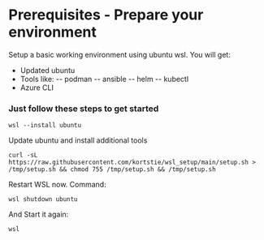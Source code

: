 # Prerequisites - Prepare your environment

Setup a basic working environment using ubuntu wsl. You will get:

- Updated ubuntu
- Tools like:
-- podman
-- ansible
-- helm
-- kubectl
- Azure CLI

### Just follow these steps to get started

    wsl --install ubuntu

Update ubuntu and install additional tools

    curl -sL https://raw.githubusercontent.com/kortstie/wsl_setup/main/setup.sh > /tmp/setup.sh && chmod 755 /tmp/setup.sh && /tmp/setup.sh
    
Restart WSL now.
Command:

    wsl shutdown ubuntu

And Start it again:

    wsl
